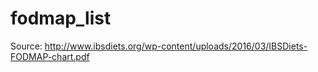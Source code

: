 # fodmap_list

Source: http://www.ibsdiets.org/wp-content/uploads/2016/03/IBSDiets-FODMAP-chart.pdf
